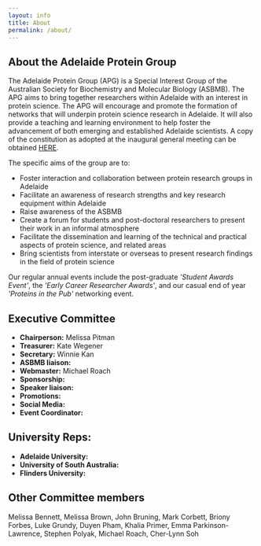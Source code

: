 ```yaml
---
layout: info
title: About
permalink: /about/
---
```


## About the Adelaide Protein Group

The Adelaide Protein Group (APG) is a Special Interest Group of the Australian Society for Biochemistry and Molecular Biology (ASBMB). 
The APG aims to bring together researchers within Adelaide with an interest in protein science. 
The APG will encourage and promote the formation of networks that will underpin protein science research in Adelaide. 
It will also provide a teaching and learning environment to help foster the advancement of both emerging and established Adelaide scientists.
A copy of the constitution as adopted at the inaugural general meeting can be obtained [HERE][1].

The specific aims of the group are to:

- Foster interaction and collaboration between protein research groups in Adelaide
- Facilitate an awareness of research strengths and key research equipment within Adelaide
- Raise awareness of the ASBMB
- Create a forum for students and post-doctoral researchers to present their work in an informal atmosphere
- Facilitate the dissemination and learning of the technical and practical aspects of protein science, and related areas
- Bring scientists from interstate or overseas to present research findings in the field of protein science

Our regular annual events include the post-graduate _'Student Awards Event'_, the _'Early Career Researcher Awards'_, and our casual end of year _'Proteins in the Pub'_ networking event.


## Executive Committee

 - __Chairperson:__ Melissa Pitman
 - __Treasurer:__ Kate Wegener
 - __Secretary:__ Winnie Kan
 - __ASBMB liaison:__
 - __Webmaster:__ Michael Roach
 - __Sponsorship:__ 
 - __Speaker liaison:__ 
 - __Promotions:__ 
 - __Social Media:__ 
 - __Event Coordinator:__ 

## University Reps:

 - __Adelaide University:__
 - __University of South Australia:__
 - __Flinders University:__

## Other Committee members

Melissa Bennett, Melissa Brown, John Bruning, Mark Corbett, Briony Forbes, Luke Grundy, Duyen Pham, Khalia Primer, Emma Parkinson-Lawrence, Stephen Polyak, Michael Roach, Cher-Lynn Soh


[1]:/assets/docs/APGConstitution-20080417.doc
